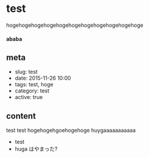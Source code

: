 # test
hogehogehogehogehogehogehogehogehogehogehoge
#### ababa

## meta

- slug: test
- date: 2015-11-26 10:00
- tags: test, hoge
- category: test
- active: true

## content

test test hogehogehgoehogehoge
huygaaaaaaaaaaa

- test
- huga
はやまった?
